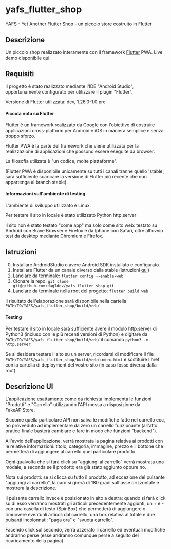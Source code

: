# yafs_flutter_shop
YAFS - Yet Another Flutter Shop - un piccolo store costruito in Flutter

## Descrizione
Un piccolo shop realizzato interamente con il framework [Flutter](https://github.com/flutter/flutter) PWA.
Live demo disponibile qui: 

## Requisiti
Il progetto è stato realizzato mediante l'IDE "Android Studio", opportunamente configurato per utilizzare il plugin "Flutter".

Versione di Flutter utilizzata: dev, 1.26.0-1.0.pre

#### Piccola nota su Flutter
Flutter è un framework realizzato da Google con l'obiettivo di costruire applicazioni cross-platform per Android e iOS in maniera semplice e senza troppo sforzo.

Flutter PWA è la parte del framework che viene utilizzata per la realizzazione di applicazioni che possono essere eseguite da browser.

La filosofia utilizata è "un codice, molte piattaforme".

(Flutter PWA è disponibile unicamente su tutti i canali tranne quello 'stable', sarà sufficiente scaricare la versione di Flutter più recente che non appartenga al branch stable).

#### Informazioni sull'ambiente di testing
L'ambiente di sviluppo utilizzato è Linux.

Per testare il sito in locale è stato utilizzato Python http.server

Il sito non è stato testato "come app" ma solo come sito web: testato su Android con Brave Browser e Firefox e da Iphone con Safari, oltre all'ovvio test da desktop mediante Chromium e Firefox.

## Istruzioni
0. Installare AndroidStudio o avere Android SDK installato e configurato.
1. Installare Flutter da un canale diverso dalla stable (istruzioni [qui](https://flutter.dev/docs/get-started/install))
2. Lanciare da terminale: ```flutter config --enable-web```
3. Clonare la repo: ```git clone git@github.com:dag7dev/yafs_flutter_shop.git```
4. Lanciare da terminale nella root del progetto: ```flutter build web```

Il risultato dell'elaborazione sarà disponibile nella cartella `PATH/TO/YAFS/yafs_flutter_shop/build/web/`

#### Testing
Per testare il sito in locale sarà sufficiente avere il modulo http.server di Python3 (incluso con le più recenti versioni di Python) e digitare da `PATH/TO/YAFS/yafs_flutter_shop/build/web/` il comando `python3 -m http.server`

Se si desidera testare il sito su un server, ricordarsi di modificare il file `PATH/TO/YAFS/yafs_flutter_shop/build/web/index.html` e sostituire l'href con la cartella di deployment del vostro sito (in caso fosse diversa dalla root).

## Descrizione UI
L'applicazione esattamente come da richiesta implementa le funzioni "Prodotti" e "Carrello" utilizzando l'API messa a disposizione da FakeAPIStore.

Siccome quella particolare API non salva le modifiche fatte nel carrello ecc, ho provveduto ad implementare da zero un carrello funzionante (all'atto pratico finale basterà cambiare e fare in modo che funzioni "backend").

All'avvio dell'applicazione, verrà mostrata la pagina relativa ai prodotti con le relative informazioni: titolo, categoria, immagine, prezzo e il bottone che permetterà di aggiungere al carrello quel particolare prodotto.

Ogni qualvolta che si farà click su "aggiungi al carrello" verrà mostrata una modale, a seconda se il prodotto era già stato aggiunto oppure no.

Nota sui prodotti: se si clicca su tutto il prodotto, ad eccezione del pulsante "aggiungi al carrello", la card si girerà di 180 gradi sull'asse orizzontale e mostrerà la descrizione.

Il pulsante carrello invece è posizionato in alto a destra: quando si farà click su di esso verranno mostrati gli articoli precedentemente aggiunti, un + e - con una casella di testo (SpinBox) che permetterà di aggiungere o rimuovere eventuali articoli dal carrello, una box relativa al totale e due pulsanti incolonnati: "paga ora" e "svuota carrello".

Facendo click sul secondo, verrà azzerato il carrello ed eventuali modifiche andranno perse (esse andranno comunque perse a seguito del ricaricamento della pagina).

